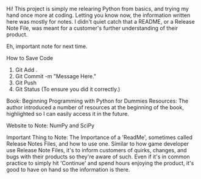 Hi! This project is simply me relearing Python from basics, and trying my hand once more at coding. 
Letting you know now, the information written here was mostly for notes.
I didn't quiet catch that a README, or a Release Note File, was meant for a customer's further understanding of their product.

Eh, important note for next time.

How to Save Code
1. Git Add .
2. Git Commit -m "Message Here."
3. Git Push
4. Git Status (To ensure you did it correctly.)

Book: Beginning Programming with Python for Dummies
Resources:
The author introduced a number of resources at the beginning of the book, highlighted so I can easily access it in the future.

Website to Note:
NumPy and SciPy

Important Thing to Note:
The Importance of a 'ReadMe', sometimes called Release Notes Files, and how to use one.
Similar to how game developer use Release Note Files, it's to inform customers of quirks, changes, and bugs with their products so they're aware of such.
Even if it's in common practice to simply hit 'Continue' and spend hours enjoying the product, it's good to have on hand so the information is there.
